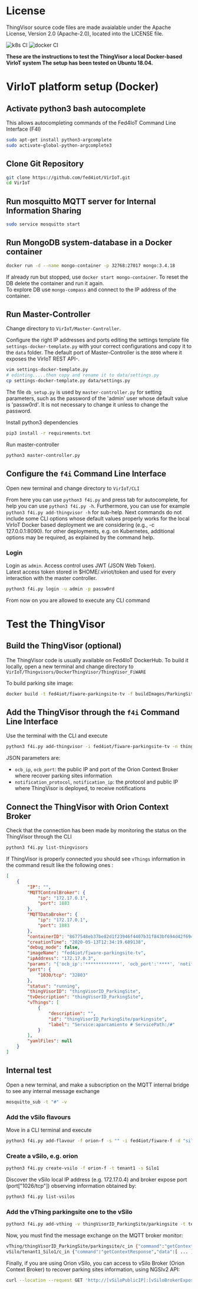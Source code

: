 # License

ThingVisor source code files are made avaialable under the Apache License, Version 2.0 (Apache-2.0), located into the LICENSE file.

![k8s CI](https://github.com/fed4iot/VirIoT/workflows/k8s%20CI/badge.svg)
![docker CI](https://github.com/fed4iot/VirIoT/workflows/docker%20CI/badge.svg)
  
__These are the instructions to test the ThingVisor a local Docker-based VirIoT system
The setup has been tested on Ubuntu 18.04.__

# VirIoT platform setup (Docker)

## Activate python3 bash autocomplete  

This allows autocompleting commands of the Fed4IoT Command Line Interface (F4I) 

```bash  
sudo apt-get install python3-argcomplete
sudo activate-global-python-argcomplete3  
```

## Clone Git Repository

```bash  
git clone https://github.com/fed4iot/VirIoT.git
cd VirIoT  
```

## Run mosquitto MQTT server for Internal Information Sharing

```bash  
sudo service mosquitto start
```

## Run MongoDB system-database in a Docker container

```bash  
docker run -d --name mongo-container -p 32768:27017 mongo:3.4.18  
```  

If already run but stopped, use `docker start mongo-container`.
To reset the DB delete the container and run it again.  
To explore DB use `mongo-compass` and connect to the IP address of the container.

## Run Master-Controller

Change directory to `VirIoT/Master-Controller`.

Configure the right IP addresses and ports editing the settings template file `settings-docker-template.py` with your correct configurations and copy it to the `data` folder.
The default port of Master-Controller is the `8090` where it exposes the VirIoT REST API-.

```bash  
vim settings-docker-template.py  
# edinting.....then copy and rename it to data/settings.py  
cp settings-docker-template.py data/settings.py  
```

The file `db_setup.py` is used by `master-controller.py` for setting parameters, such as the password of the 'admin' user whose default value is 'passw0rd'. It is not necessary to change it unless to change the password. 

Install python3 dependencies

```bash
pip3 install -r requirements.txt
```

Run master-controller

```bash
python3 master-controller.py
```  

## Configure the `f4i` Command Line Interface  

Open new terminal and change directory to `VirIoT/CLI`

From here you can use `python3 f4i.py` and press tab for autocomplete, for help you can use `python3 f4i.py -h`.  Furthermore, you can use for example  `python3 f4i.py add-thingvisor -h` for sub-help. 
Next commands do not include some CLI options whose default values properly works for the local VirIoT Docker based deployment we are considering (e.g., -c 127.0.0.1:8090). for other deployments, e.g. on Kubernetes, additional options may be required, as explained by the command help.  
  
### Login  

Login as `admin`. Access control uses JWT (JSON Web Token).  
Latest access token stored in $HOME/.viriot/token and used for every interaction with the master controller.  

```bash  
python3 f4i.py login -u admin -p passw0rd 
```  

From now on you are allowed to execute any CLI command

# Test the ThingVisor

## Build the ThingVisor (optional)

The ThingVisor code is usually available on Fed4IoT DockerHub. To build it locally, open a new terminal and change directory to `VirIoT/Thingvisors/DockerThingVisor/ThingVisor_FiWARE`

To build parking site image:

```bash
docker build -t fed4iot/fiware-parkingsite-tv -f buildImages/ParkingSite-TV/Dockerfile  ./
```

## Add the ThingVisor through the `f4i` Command Line Interface  

Use the terminal with the CLI and execute
  
```bash  
python3 f4i.py add-thingvisor -i fed4iot/fiware-parkingsite-tv -n thingVisorID_ParkingSite -d "thingVisorID_ParkingSite" -p "{'ocb_ip':'[OCB_Public_IP]', 'ocb_port':'[OCB_Port]', 'notificacion_protocol':'[notification_Protocol]', 'notify_ip':'[notification_public_ip]'}"
```  

JSON parameters are: 
- `ocb_ip`, `ocb_port`:  the public IP and port of the Orion Context Broker where recover parking sites information
- `notification_protocol`, `notification_ip`:  the protocol and public IP where ThingVisor is deployed, to receive notifications


## Connect the ThingVisor with Orion Context Broker

Check that the connection has been made by monitoring the status on the ThingVisor through the CLI

```bash  
python3 f4i.py list-thingvisors  
```

If ThingVisor is properly connected you should see `vThings` information in the command result like the following ones :

```json
[
    {
        "IP": "",
        "MQTTControlBroker": {
            "ip": "172.17.0.1",
            "port": 1883
        },
        "MQTTDataBroker": {
            "ip": "172.17.0.1",
            "port": 1883
        },
        "containerID": "8677548eb37be82d1f23946f4407b31f843bf694d42f69422962e894cdd7edba",
        "creationTime": "2020-05-13T12:34:19.689138",
        "debug_mode": false,
        "imageName": "fed4iot/fiware-parkingsite-tv",
        "ipAddress": "172.17.0.3",
        "params": "{'ocb_ip':'*************', 'ocb_port':'****', 'notificacion_protocol':'****', 'notify_ip':'*************'}",
        "port": {
            "1030/tcp": "32803"
        },
        "status": "running",
        "thingVisorID": "thingVisorID_ParkingSite",
        "tvDescription": "thingVisorID_ParkingSite",
        "vThings": [
            {
                "description": "",
                "id": "thingVisorID_ParkingSite/parkingsite",
                "label": "Service:aparcamiento # ServicePath:/#"
            }
        ],
        "yamlFiles": null
    }
]

```

## Internal test

Open a new terminal, and make a subscription on the MQTT internal bridge to see any internal message exchange

```bash
mosquitto_sub -t "#" -v
```

### Add the vSilo flavours

Move in a CLI terminal and execute

```bash  
python3 f4i.py add-flavour -f orion-f -s "" -i fed4iot/fiware-f -d "silo with a FIWARE Orion Context Broker"
```

### Create a vSilo, e.g. orion

```bash
python3 f4i.py create-vsilo -f orion-f -t tenant1 -s Silo1
```

Discover the vSilo local IP address (e.g. 172.17.0.4) and broker expose port  (port["1026/tcp"]) observing information obtained by:

```bash
python3 f4i.py list-vsilos
```

### Add the vThing parkingsite one to the vSilo

```bash
python3 f4i.py add-vthing -v thingVisorID_ParkingSite/parkingsite -t tenant1 -s Silo1
```

Now, you must find the message exchange on the MQTT broker monitor:

```bash
vThing/thingVisorID_ParkingSite/parkingsite/c_in {"command":"getContextRequest","vSiloID":"tenant1_Silo1","vThingID":"thingVisorID_ParkingSite/parkingsite"}
vSilo/tenant1_Silo1/c_in {"command":"getContextResponse","data":[ ... ],"meta":{"vThingID":"thingVisorID_ParkingSite/parkingsite"}}
```

Finally, if you are using Orion vSilo, you can access to vSilo Broker (Orion Context Broker) to recover parking sites information, using NGSIv2 API:

```bash
curl --location --request GET 'http://[vSiloPublicIP]:[vSiloBrokerExposePort]/v2/entities?limit=100&options=count' --header 'Accept: application/json'
```